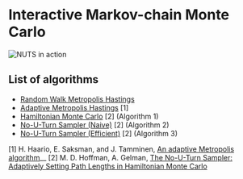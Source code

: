 # Interactive Markov-chain Monte Carlo
![NUTS in action](https://raw.githubusercontent.com/chi-feng/mcmc-demo/master/docs/nuts.gif)

## List of algorithms
 - [Random Walk Metropolis Hastings](RandomWalkMH.js)
 - [Adaptive Metropolis Hastings](RandomWalkMH.js) \[1\]
 - [Hamiltonian Monte Carlo](HamiltonianMC.js) \[2\] (Algorithm 1)
 - [No-U-Turn Sampler (Naive)](NaiveNUTS.js) \[2\] (Algorithm 2)
 - [No-U-Turn Sampler (Efficient)](EfficientNUTS.js) \[2\] (Algorithm 3)

\[1\] H. Haario, E. Saksman, and J. Tamminen, [An adaptive Metropolis algorithm](http://projecteuclid.org/euclid.bj/1080222083)__
\[2\] M. D. Hoffman, A. Gelman, [The No-U-Turn Sampler: Adaptively Setting Path Lengths in Hamiltonian Monte Carlo](http://arxiv.org/abs/1111.4246)


